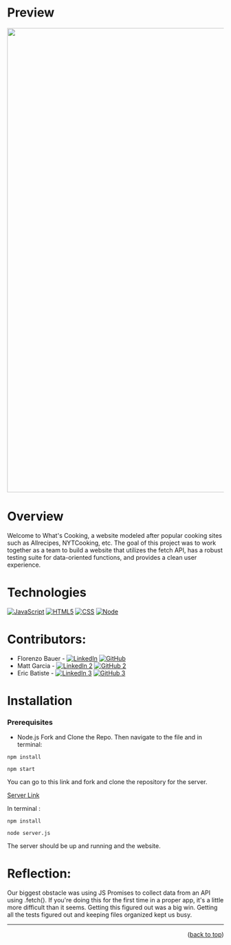 <a name="readme-top"></a>
# Preview

<img src="https://github.com/user-attachments/assets/30552eea-c39c-49ac-b6d0-eb97f5e353e2" width=1080></img>


# Overview
Welcome to What's Cooking, a website modeled after popular cooking sites such as Allrecipes, NYTCooking, etc.  The goal of this project was to work together as a team to build a website that utilizes the fetch API, has a robust testing suite for data-oriented functions, and provides a clean user experience.

# Technologies
 [![JavaScript][JavaScript]][JavaScript-url] [![HTML5][HTML5]][HTML5-url] [![CSS][CSS]][CSS-url]  [![Node][Node]][Node-url] 

# Contributors:
 - Florenzo Bauer - [![LinkedIn][LinkedIn]][LinkedIn-url] [![GitHub][GitHub]][GitHub-url]
 - Matt Garcia - [![LinkedIn 2][LinkedIn 2]][LinkedIn 2-url] [![GitHub 2][GitHub 2]][GitHub 2-url]
 - Eric Batiste - [![LinkedIn 3][LinkedIn 3]][LinkedIn 3-url] [![GitHub 3][GitHub 3]][GitHub 3-url]

# Installation
### Prerequisites 
- Node.js 
Fork and Clone the Repo. Then navigate to the file and in terminal: 

```
npm install
```
```
npm start
```
You can go to this link and fork and clone the repository for the server.

[Server Link](https://github.com/FlorenzoBauer/whats-cookin-api)

In terminal :
```
npm install
```
```
node server.js
```
The server should be up and running and the website.

# Reflection:

Our biggest obstacle was using JS Promises to collect data from an API using .fetch(). If you're doing this for the first time in a proper app, it's a little more difficult than it seems. Getting this figured out was a big win. Getting all the tests figured out and keeping files organized kept us busy.

---
<p align="right">(<a href="#readme-top">back to top</a>)</p>

<!-- MARKDOWN LINKS & IMAGES -->
<!-- https://www.markdownguide.org/basic-syntax/#reference-style-links -->

[LinkedIn]: https://img.shields.io/badge/-LinkedIn-black.svg?style=for-the-badge&logo=linkedin&colorB=555
[LinkedIn-url]: https://www.linkedin.com/in/florenzobauer/
[Atom]: https://custom-icon-badges.demolab.com/badge/Atom-5FB57D?style=for-the-badge&logo=atom
[Atom-url]: https://github.com/atom/atom/releases/tag/v1.60.0
[Bootstrap]: https://img.shields.io/badge/bootstrap-%23563D7C.svg?style=for-the-badge&logo=bootstrap&logoColor=white
[Bootstrap-url]: https://getbootstrap.com/
[Capybara]: https://custom-icon-badges.demolab.com/badge/Capybara-F7F4EF?style=for-the-badge&logo=capybara
[Capybara-url]: https://www.patreon.com/capybara
[CircleCI]: https://img.shields.io/badge/circle%20ci-%23161616.svg?style=for-the-badge&logo=circleci&logoColor=white
[CircleCI-url]: https://circleci.com/developer
[CodeClimate]: https://img.shields.io/badge/Code%20Climate-000?style=for-the-badge&logo=codeclimate&logoColor=fff
[CodeClimate-url]: https://codeclimate.com
[CSS]: https://img.shields.io/badge/CSS-239120?&style=for-the-badge&logo=css3&logoColor=white
[CSS-url]: https://en.wikipedia.org/wiki/CSS
[Fly]: https://custom-icon-badges.demolab.com/badge/Fly-DCDCDC?style=for-the-badge&logo=fly-io
[Fly-url]: https://fly.io/
[Git]: https://img.shields.io/badge/GIT-E44C30?style=for-the-badge&logo=git&logoColor=white
[Git-url]: https://git-scm.com/
[GitHub]: https://img.shields.io/badge/GitHub-100000?style=for-the-badge&logo=github&logoColor=white
[GitHub-url]: https://github.com/FlorenzoBauer
[GitHub 2]: https://img.shields.io/badge/GitHub-100000?style=for-the-badge&logo=github&logoColor=white
[GitHub 2-url]: https://github.com/MattpGarcia13
[GitHub 3]: https://img.shields.io/badge/GitHub-100000?style=for-the-badge&logo=github&logoColor=white
[GitHub 3-url]: https://github.com/ericbatiste/
[GitHub Actions]: https://img.shields.io/badge/github%20actions-%232671E5.svg?style=for-the-badge&logo=githubactions&logoColor=white
[GitHub Actions-url]: https://github.com/features/actions
[GraphQL]: https://img.shields.io/badge/-GraphQL-E10098?style=for-the-badge&logo=graphql&logoColor=white
[GraphQL-url]: https://graphql.org/
[Heroku]: https://img.shields.io/badge/Heroku-430098?style=for-the-badge&logo=heroku&logoColor=white
[Heroku-url]: https://www.heroku.com/
[Homebrew]: https://custom-icon-badges.demolab.com/badge/Homebrew-2e2a24?style=for-the-badge&logo=homebrew_logo
[Homebrew-url]: https://brew.sh/
[HTML5]: https://img.shields.io/badge/html5-%23E34F26.svg?style=for-the-badge&logo=html5&logoColor=white
[HTML5-url]: https://en.wikipedia.org/wiki/HTML5
[JavaScript]: https://img.shields.io/badge/javascript-%23323330.svg?style=for-the-badge&logo=javascript&logoColor=%23F7DF1E
[JavaScript-url]: https://www.javascript.com/
[jQuery]: https://img.shields.io/badge/jquery-%230769AD.svg?style=for-the-badge&logo=jquery&logoColor=white
[jQuery-url]: https://github.com/rails/jquery-rails
[LinkedIn 2]: https://img.shields.io/badge/LinkedIn-0077B5?style=for-the-badge&logo=linkedin&logoColor=white
[LinkedIn 2-url]: https://www.linkedin.com/in/matt-garcia-98877b161/
[LinkedIn 3]: https://img.shields.io/badge/LinkedIn-0077B5?style=for-the-badge&logo=linkedin&logoColor=white
[LinkedIn 3-url]: https://www.linkedin.com/in/ericbatiste/
[MacOS]: https://img.shields.io/badge/mac%20os-000000?style=for-the-badge&logo=macos&logoColor=F0F0F0
[MacOS-url]: https://www.apple.com/macos
[Miro]: https://img.shields.io/badge/Miro-050038?style=for-the-badge&logo=Miro&logoColor=white
[Miro-url]: https://miro.com/
[Node]: https://img.shields.io/badge/Node.js-43853D?style=for-the-badge&logo=node.js&logoColor=white
[Node-url]: https://www.nodejs.org/en
[Postgres]: https://img.shields.io/badge/postgres-%23316192.svg?style=for-the-badge&logo=postgresql&logoColor=white
[Postgres-url]: https://www.postgresql.org/
[PostgreSQL]: https://img.shields.io/badge/PostgreSQL-316192?style=for-the-badge&logo=postgresql&logoColor=white
[PostgreSQL-url]: https://www.postgresql.org/
[Postman]: https://img.shields.io/badge/Postman-FF6C37?style=for-the-badge&logo=postman&logoColor=white
[Postman-url]: https://web.postman.co/
[Rails]: https://img.shields.io/badge/rails-%23CC0000.svg?style=for-the-badge&logo=ruby-on-rails&logoColor=white
[Rails-url]: https://rubyonrails.org/
[Redis]: https://img.shields.io/badge/redis-%23DD0031.svg?&style=for-the-badge&logo=redis&logoColor=white
[Redis-url]: https://redis.io/
[Replit]: https://img.shields.io/badge/replit-667881?style=for-the-badge&logo=replit&logoColor=white
[Replit-url]: https://replit.com/
[ror]: https://img.shields.io/badge/Ruby_on_Rails-CC0000?style=for-the-badge&logo=ruby-on-rails&logoColor=white
[ror-url]: https://rubyonrails.org/
[RSpec]: https://custom-icon-badges.demolab.com/badge/RSpec-fffcf7?style=for-the-badge&logo=rspec
[RSpec-url]: https://rspec.info/
[RuboCop]: https://img.shields.io/badge/RuboCop-000?logo=rubocop&logoColor=fff&style=for-the-badge
[RuboCop-url]: https://docs.rubocop.org/rubocop-rails/index.html
[Ruby]: https://img.shields.io/badge/Ruby-000000?style=for-the-badge&logo=ruby&logoColor=CC342D
[Ruby-url]: https://www.ruby-lang.org/en/
[Slack]: https://img.shields.io/badge/Slack-4A154B?style=for-the-badge&logo=slack&logoColor=white
[Slack-url]: https://slack.com/trials?remote_promo=f4d95f0b&utm_medium=ppc&utm_source=google&utm_campaign=ppc_google_amer_en_brand_selfserve_discount&utm_term=Slack_Exact_._slack_._e_._c&utm_content=611662283461&gclid=Cj0KCQiA54KfBhCKARIsAJzSrdptOf7OUrgfeH0CWCC7LaOjR8arXoBnBMZjUSTJqmzTKvH6Jh-YXzAaAjfWEALw_wcB&gclsrc=aw.ds
[Tailwind]: https://img.shields.io/badge/tailwindcss-%2338B2AC.svg?style=for-the-badge&logo=tailwind-css&logoColor=white
[Tailwind-url]: https://tailwindcss.com/
[Turing]: https://custom-icon-badges.demolab.com/badge/Turing-DCDCDC?style=for-the-badge&logo=turing_school
[Turing-url]: https://turing.edu/
[Unsplash]: https://img.shields.io/badge/Unsplash-000000.svg?style=for-the-badge&logo=Unsplash&logoColor=white
[Unsplash-API-url]: https://unsplash.com/developers
[Visual Studio Code]: https://img.shields.io/badge/Visual%20Studio%20Code-0078d7.svg?style=for-the-badge&logo=visual-studio-code&logoColor=white
[Visual Studio Code-url]: https://code.visualstudio.com/
[XCode]: https://img.shields.io/badge/Xcode-007ACC?style=for-the-badge&logo=Xcode&logoColor=white
[XCode-url]: https://developer.apple.com/xcode/
[YouTube]: https://img.shields.io/badge/YouTube-FF0000.svg?style=for-the-badge&logo=YouTube&logoColor=white
[YouTube-API-url]: https://developers.google.com/youtube/v3/getting-started
[Zoom]: https://img.shields.io/badge/Zoom-2D8CFF?style=for-the-badge&logo=zoom&logoColor=white
[Zoom-url]: https://zoom.us/
[bcrypt-docs]: https://github.com/bcrypt-ruby/bcrypt-ruby
[capybara-docs]: https://github.com/teamcapybara/capybara
[factory_bot_rails-docs]: https://github.com/thoughtbot/factory_bot_rails
[faker-docs]: https://github.com/faker-ruby/faker
[faraday-docs]: https://lostisland.github.io/faraday/
[figaro-docs]: https://github.com/laserlemon/figaro
[jsonapi-serializer-docs]: https://github.com/jsonapi-serializer/jsonapi-serializer
[launchy-docs]: https://www.rubydoc.info/gems/launchy/2.2.0
[omniauth-google-oauth2-docs]: https://github.com/zquestz/omniauth-google-oauth2
[orderly-docs]: https://github.com/jmondo/orderly
[pry-docs]: https://github.com/pry/pry
[rspec-rails-docs]: https://github.com/rspec/rspec-rails
[shoulda-matchers-docs]: https://github.com/thoughtbot/shoulda-matchers
[simplecov-docs]: https://github.com/simplecov-ruby/simplecov
[vcr-docs]: https://github.com/vcr/vcr
[webmock-docs]: https://github.com/bblimke/webmock

